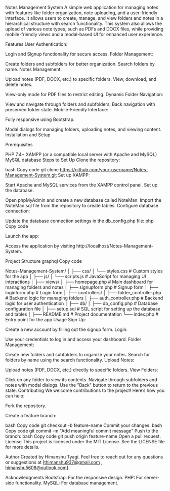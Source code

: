 Notes Management System
A simple web application for managing notes with features like folder organization, note uploading, and a user-friendly interface. It allows users to create, manage, and view folders and notes in a hierarchical structure with search functionality. This system also allows the upload of various note types, such as PDFs and DOCX files, while providing mobile-friendly views and a modal-based UI for enhanced user experience.

Features
User Authentication:

Login and Signup functionality for secure access.
Folder Management:

Create folders and subfolders for better organization.
Search folders by name.
Notes Management:

Upload notes (PDF, DOCX, etc.) to specific folders.
View, download, and delete notes.

View-only mode for PDF files to restrict editing.
Dynamic Folder Navigation:

View and navigate through folders and subfolders.
Back navigation with preserved folder state.
Mobile-Friendly Interface:

Fully responsive using Bootstrap.

Modal dialogs for managing folders, uploading notes, and viewing content.
Installation and Setup

Prerequisites

PHP 7.4+
XAMPP (or a compatible local server with Apache and MySQL)
MySQL database
Steps to Set Up
Clone the repository:

bash
Copy code
git clone https://github.com/your-username/Notes-Management-System.git
Set up XAMPP:

Start Apache and MySQL services from the XAMPP control panel.
Set up the database:

Open phpMyAdmin and create a new database called NoteMan.
Import the NoteMan.sql file from the repository to create tables.
Configure database connection:

Update the database connection settings in the db_config.php file:
php
Copy code

<?php
$host = 'localhost';
$username = 'root';
$password = '';
$database = 'NoteMan';
$pdo = new PDO("mysql:host=$host;dbname=$database", $username, $password);
?>

Launch the app:

Access the application by visiting http://localhost/Notes-Management-System.

Project Structure
graphql
Copy code



Notes-Management-System/
│
├── css/
│   └── styles.css          # Custom styles for the app
│
├── js/
│   └── scripts.js          # JavaScript for managing UI interactions
│
├── views/
│   ├── homepage.php        # Main dashboard for managing folders and notes
│   ├── signupform.php      # Signup form
│   ├── loginform.php       # Login form
│
├── controllers/
│   ├── folder_controller.php  # Backend logic for managing folders
│   ├── auth_controller.php    # Backend logic for user authentication
│
├── db/
│   ├── db_config.php       # Database configuration file
│   ├── setup.sql           # SQL script for setting up the database and tables
│
├── README.md               # Project documentation
└── index.php               # Entry point for the app
Usage
Sign Up:

Create a new account by filling out the signup form.
Login:

Use your credentials to log in and access your dashboard.
Folder Management:

Create new folders and subfolders to organize your notes.
Search for folders by name using the search functionality.
Upload Notes:

Upload notes (PDF, DOCX, etc.) directly to specific folders.
View Folders:

Click on any folder to view its contents. Navigate through subfolders and notes with modal dialogs.
Use the "Back" button to return to the previous state.
Contributing
We welcome contributions to the project! Here’s how you can help:

Fork the repository.

Create a feature branch:

bash
Copy code
git checkout -b feature-name
Commit your changes:
bash
Copy code
git commit -m "Add meaningful commit message"
Push to the branch:
bash
Copy code
git push origin feature-name
Open a pull request.
License
This project is licensed under the MIT License. See the LICENSE file for more details.

Author
Created by Himanshu Tyagi.
Feel free to reach out for any questions or suggestions at [thimanshu937@gmail.com , himanshu5608@outlook.com].

Acknowledgments
Bootstrap: For the responsive design.
PHP: For server-side functionality.
MySQL: For database management.
